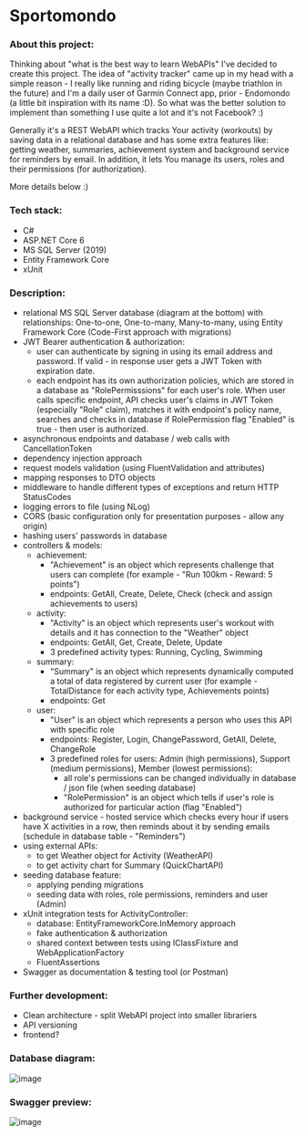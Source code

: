 # Sportomondo

### About this project: ###

Thinking about "what is the best way to learn WebAPIs" I've decided to create this project.
The idea of "activity tracker" came up in my head with a simple reason - I really like running and riding bicycle (maybe triathlon in the future) and
I'm a daily user of Garmin Connect app, prior - Endomondo (a little bit inspiration with its name :D).
So what was the better solution to implement than something I use quite a lot and it's not Facebook? :)

Generally it's a REST WebAPI which tracks Your activity (workouts) by saving data in a relational database and has some extra features like: getting weather, summaries, achievement system and background service for reminders by email. In addition, it lets You manage its users, roles and their permissions (for authorization).

More details below :)

### Tech stack: ###

- C#
- ASP.NET Core 6
- MS SQL Server (2019)
- Entity Framework Core
- xUnit

### Description: ###

- relational MS SQL Server database (diagram at the bottom) with relationships: One-to-one, One-to-many, Many-to-many, using Entity Framework Core (Code-First approach with migrations)
- JWT Bearer authentication & authorization:
	- user can authenticate by signing in using its email address and password. If valid - in response user gets a JWT Token with expiration date.
	- each endpoint has its own authorization policies, which are stored in a database as "RolePermisssions" for each user's role. When user calls specific endpoint, API checks user's claims in JWT Token (especially "Role" claim), matches it with endpoint's policy name, searches and checks in database if RolePermission flag "Enabled" is true - then user is authorized.
- asynchronous endpoints and database / web calls with CancellationToken
- dependency injection approach
- request models validation (using FluentValidation and attributes)
- mapping responses to DTO objects
- middleware to handle different types of exceptions and return HTTP StatusCodes
- logging errors to file (using NLog)
- CORS (basic configuration only for presentation purposes - allow any origin)
- hashing users' passwords in database
- controllers & models:
	- achievement:
		- "Achievement" is an object which represents challenge that users can complete (for example - "Run 100km - Reward: 5 points")
		- endpoints: GetAll, Create, Delete, Check (check and assign achievements to users)
	- activity:
		- "Activity" is an object which represents user's workout with details and it has connection to the "Weather" object
		- endpoints: GetAll, Get, Create, Delete, Update
		- 3 predefined activity types: Running, Cycling, Swimming
	- summary:
		- "Summary" is an object which represents dynamically computed a total of data registered by current user (for example - TotalDistance for each activity type, Achievements points) 
		- endpoints: Get
	- user:
		- "User" is an object which represents a person who uses this API with specific role
		- endpoints: Register, Login, ChangePassword, GetAll, Delete, ChangeRole
		- 3 predefined roles for users: Admin (high permissions), Support (medium permissions), Member (lowest permissions):
			- all role's permissions can be changed individually in database / json file (when seeding database)
			- "RolePermission" is an object which tells if user's role is authorized for particular action (flag "Enabled")
- background service - hosted service which checks every hour if users have X activities in a row, then reminds about it by sending emails (schedule in database table - "Reminders")
- using external APIs:
	- to get Weather object for Activity (WeatherAPI)
	- to get activity chart for Summary (QuickChartAPI)
- seeding database feature:
	- applying pending migrations
	- seeding data with roles, role permissions, reminders and user (Admin)
- xUnit integration tests for ActivityController:
	- database: EntityFrameworkCore.InMemory approach
	- fake authentication & authorization
	- shared context between tests using IClassFixture and WebApplicationFactory
	- FluentAssertions
- Swagger as documentation & testing tool (or Postman)

### Further development: ###

- Clean architecture - split WebAPI project into smaller librariers
- API versioning
- frontend?

### Database diagram: ###

![image](https://github.com/KamilZurek/Sportomondo/assets/107115837/43b65a82-dd81-48c6-bf39-6c633471637d)

### Swagger preview: ###

![image](https://github.com/KamilZurek/Sportomondo/assets/107115837/4e2bde9f-61d0-47f9-8287-a37f630be276)


